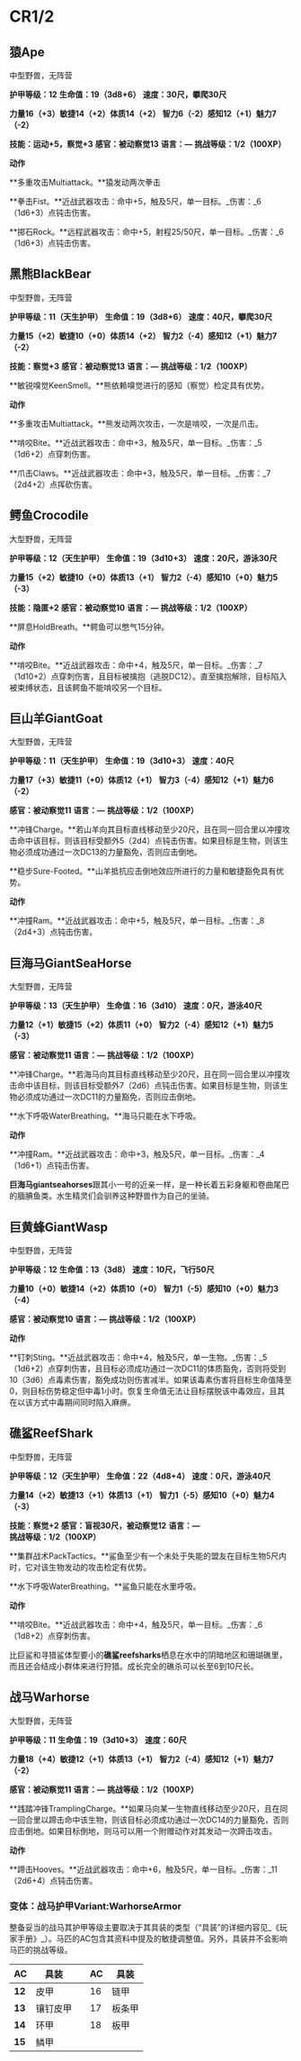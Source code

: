 # CR1/2

## 猿Ape

中型野兽，无阵营

**护甲等级：12**
**生命值：19（3d8+6）**
**速度：30尺，攀爬30尺**

**力量16（+3）敏捷14（+2）体质14（+2）**
**智力6（-2）感知12（+1）魅力7（-2）**

**技能：运动+5，察觉+3**
**感官：被动察觉13**
**语言：—**
**挑战等级：1/2（100XP）**

**动作**

**多重攻击Multiattack。**猿发动两次拳击

**拳击Fist。**近战武器攻击：命中+5，触及5尺，单一目标。_伤害：_6（1d6+3）点钝击伤害。

**掷石Rock。**远程武器攻击：命中+5，射程25/50尺，单一目标。_伤害：_6（1d6+3）点钝击伤害。

## 黑熊BlackBear

中型野兽，无阵营

**护甲等级：11（天生护甲）**
**生命值：19（3d8+6）**
**速度：40尺，攀爬30尺**

**力量15（+2）敏捷10（+0）体质14（+2）**
**智力2（-4）感知12（+1）魅力7（-2）**

**技能：察觉+3**
**感官：被动察觉13**
**语言：—**
**挑战等级：1/2（100XP）**

**敏锐嗅觉KeenSmell。**熊依赖嗅觉进行的感知（察觉）检定具有优势。

**动作**

**多重攻击Multiattack。**熊发动两次攻击，一次是啃咬，一次是爪击。

**啃咬Bite。**近战武器攻击：命中+3，触及5尺，单一目标。_伤害：_5（1d6+2）点穿刺伤害。

**爪击Claws。**近战武器攻击：命中+3，触及5尺，单一目标。_伤害：_7（2d4+2）点挥砍伤害。

## 鳄鱼Crocodile

大型野兽，无阵营

**护甲等级：12（天生护甲）**
**生命值：19（3d10+3）**
**速度：20尺，游泳30尺**

**力量15（+2）敏捷10（+0）体质13（+1）**
**智力2（-4）感知10（+0）魅力5（-3）**

**技能：隐匿+2**
**感官：被动察觉10**
**语言：—**
**挑战等级：1/2（100XP）**

**屏息HoldBreath。**鳄鱼可以憋气15分钟。

**动作**

**啃咬Bite。**近战武器攻击：命中+4，触及5尺，单一目标。_伤害：_7（1d10+2）点穿刺伤害，且目标被擒抱（逃脱DC12）。直至擒抱解除，目标陷入被束缚状态，且该鳄鱼不能啃咬另一个目标。

## 巨山羊GiantGoat

大型野兽，无阵营

**护甲等级：11（天生护甲）**
**生命值：19（3d10+3）**
**速度：40尺**

**力量17（+3）敏捷11（+0）体质12（+1）**
**智力3（-4）感知12（+1）魅力6（-2）**

**感官：被动察觉11**
**语言：—**
**挑战等级：1/2（100XP）**

**冲锋Charge。**若山羊向其目标直线移动至少20尺，且在同一回合里以冲撞攻击命中该目标，则该目标受额外5（2d4）点钝击伤害。如果目标是生物，则该生物必须成功通过一次DC13的力量豁免，否则应击倒地。

**稳步Sure-Footed。**山羊抵抗应击倒地效应所进行的力量和敏捷豁免具有优势。

**动作**

**冲撞Ram。**近战武器攻击：命中+5，触及5尺，单一目标。_伤害：_8（2d4+3）点钝击伤害。

## 巨海马GiantSeaHorse

大型野兽，无阵营

**护甲等级：13（天生护甲）**
**生命值：16（3d10）**
**速度：0尺，游泳40尺**

**力量12（+1）敏捷15（+2）体质11（+0）**
**智力2（-4）感知12（+1）魅力5（-3）**

**感官：被动察觉11**
**语言：—**
**挑战等级：1/2（100XP）**

**冲锋Charge。**若海马向其目标直线移动至少20尺，且在同一回合里以冲撞攻击命中该目标，则该目标受额外7（2d6）点钝击伤害。如果目标是生物，则该生物必须成功通过一次DC11的力量豁免，否则应击倒地。

**水下呼吸WaterBreathing。**海马只能在水下呼吸。

**动作**

**冲撞Ram。**近战武器攻击：命中+3，触及5尺，单一目标。_伤害：_4（1d6+1）点钝击伤害。

**巨海马giantseahorses**跟其小一号的近亲一样，是一种长着五彩身躯和卷曲尾巴的腼腆鱼类。水生精灵们会驯养这种野兽作为自己的坐骑。

## 巨黄蜂GiantWasp

中型野兽，无阵营

**护甲等级：12**
**生命值：13（3d8）**
**速度：10尺，飞行50尺**

**力量10（+0）敏捷14（+2）体质10（+0）**
**智力1（-5）感知10（+0）魅力3（-4）**

**感官：被动察觉10**
**语言：—**
**挑战等级：1/2（100XP）**

**动作**

**钉刺Sting。**近战武器攻击：命中+4，触及5尺，单一生物。_伤害：_5（1d6+2）点穿刺伤害，且目标必须成功通过一次DC11的体质豁免，否则将受到10（3d6）点毒素伤害，豁免成功则伤害减半。如果该毒素伤害将目标生命值降至0，则目标伤势稳定但中毒1小时。恢复生命值无法让目标摆脱该中毒效应，且其在以该方式中毒期间同时陷入麻痹。

## 礁鲨ReefShark

中型野兽，无阵营

**护甲等级：12（天生护甲）**
**生命值：22（4d8+4）**
**速度：0尺，游泳40尺**

**力量14（+2）敏捷13（+1）体质13（+1）**
**智力1（-5）感知10（+0）魅力4（-3）**

**技能：察觉+2**
**感官：盲视30尺，被动察觉12**
**语言：—**
**挑战等级：1/2（100XP）**

**集群战术PackTactics。**鲨鱼至少有一个未处于失能的盟友在目标生物5尺内时，它对该生物发动的攻击检定有优势。

**水下呼吸WaterBreathing。**鲨鱼只能在水里呼吸。

**动作**

**啃咬Bite。**近战武器攻击：命中+4，触及5尺，单一目标。_伤害：_6（1d8+2）点穿刺伤害。

比巨鲨和寻猎鲨体型要小的**礁鲨reefsharks**栖息在水中的阴暗地区和珊瑚礁里，而且还会结成小群体来进行狩猎。成长完全的礁杀可以长至6到10尺长。

## 战马Warhorse

大型野兽，无阵营

**护甲等级：11**
**生命值：19（3d10+3）**
**速度：60尺**

**力量18（+4）敏捷12（+1）体质13（+1）**
**智力2（-4）感知12（+1）魅力7（-2）**

**感官：被动察觉11**
**语言：—**
**挑战等级：1/2（100XP）**

**践踏冲锋TramplingCharge。**如果马向某一生物直线移动至少20尺，且在同一回合里以蹄击命中该生物，则该目标必须成功通过一次DC14的力量豁免，否则应击倒地。如果目标倒地，则马可以用一个附赠动作对其发动一次蹄击攻击。

**动作**

**蹄击Hooves。**近战武器攻击：命中+6，触及5尺，单一目标。_伤害：_11（2d6+4）点钝击伤害。

 ### 变体：战马护甲Variant:WarhorseArmor

整备妥当的战马其护甲等级主要取决于其具装的类型（“具装”的详细内容见_《玩家手册》_）。马匹的AC包含其资料中提及的敏捷调整值。另外，具装并不会影响马匹的挑战等级。

|**AC**|**具装**||**AC**|**具装**|
|------|------|------|------|------|
|**12**|皮甲||16|链甲|
|**13**|镶钉皮甲||17|板条甲|
|**14**|环甲||18|板甲|
|**15**|鳞甲||||

